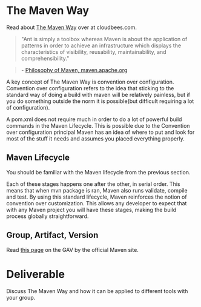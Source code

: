 # The Maven Way

Read about [The Maven Way](https://www.cloudbees.com/blog/maven-way%E2%84%A2) over at cloudbees.com.

>"Ant is simply a toolbox whereas Maven is about the application of patterns in order to achieve an infrastructure which displays the characteristics of visibility, reusability, maintainability, and comprehensibility."

> \- [Philosophy of Maven, maven.apache.org](https://maven.apache.org/background/philosophy-of-maven.html)

A key concept of The Maven Way is convention over configuration. Convention over configuration refers to the idea that sticking to the standard way of doing a build with maven will be relatively painless, but if you do something outside the norm it is possible(but difficult requiring a lot of configuration).

A pom.xml does not require much in order to do a lot of powerful build commands in the Maven Lifecycle. This is possible due to the Convention over configuration principal Maven has an idea of where to put and look for most of the stuff it needs and assumes you placed everything properly.

## Maven Lifecycle

You should be familiar with the Maven lifecycle from the previous section.

Each of these stages happens one after the other, in serial order. This means that when mvn package is ran, Maven also runs validate, compile and test. By using this standard lifecycle, Maven reinforces the notion of convention over customization. This allows any developer to expect that with any Maven project you will have these stages, making the build process globally straightforward.

## Group, Artifact, Version

Read [this page](https://maven.apache.org/guides/mini/guide-naming-conventions.html) on the GAV by the official Maven site.

# Deliverable

Discuss The Maven Way and how it can be applied to different tools with your group.
